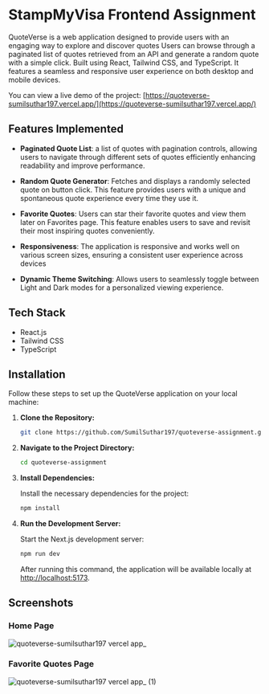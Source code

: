 # StampMyVisa Frontend Assignment

QuoteVerse is a web application designed to provide users with an engaging way to explore and discover quotes Users can browse through a paginated list of quotes retrieved from an API and generate a random quote with a simple click. Built using React, Tailwind CSS, and TypeScript. It features a seamless and responsive user experience on both desktop and mobile devices.

You can view a live demo of the project: [https://quoteverse-sumilsuthar197.vercel.app/](https://quoteverse-sumilsuthar197.vercel.app/)

## Features Implemented

- **Paginated Quote List**: a list of quotes with pagination controls, allowing users to navigate through different sets of quotes efficiently enhancing readability and improve performance.

- **Random Quote Generator**: Fetches and displays a randomly selected quote on button click. This feature provides users with a unique and spontaneous quote experience every time they use it.

- **Favorite Quotes**: Users can star their favorite quotes and view them later on Favorites page. This feature enables users to save and revisit their most inspiring quotes conveniently.

- **Responsiveness**: The application is responsive and works well on various screen sizes, ensuring a consistent user experience across devices

- **Dynamic Theme Switching**: Allows users to seamlessly toggle between Light and Dark modes for a personalized viewing experience.


## Tech Stack

- React.js
- Tailwind CSS
- TypeScript

## Installation

Follow these steps to set up the QuoteVerse application on your local machine:

1. **Clone the Repository:**

    ```bash
    git clone https://github.com/SumilSuthar197/quoteverse-assignment.git
    ```

2. **Navigate to the Project Directory:**

    ```bash
    cd quoteverse-assignment
    ```

3. **Install Dependencies:**

    Install the necessary dependencies for the project:

    ```bash
    npm install
    ```

4. **Run the Development Server:**

    Start the Next.js development server:

    ```bash
    npm run dev
    ```

    After running this command, the application will be available locally at [http://localhost:5173](http://localhost:5173).

## Screenshots

### Home Page
![quoteverse-sumilsuthar197 vercel app_](https://github.com/user-attachments/assets/d355def2-3a58-44ad-ad2e-273dcd969107)

### Favorite Quotes Page
![quoteverse-sumilsuthar197 vercel app_ (1)](https://github.com/user-attachments/assets/cf1d8506-a12b-4e2d-8a1d-b5fa506314ae)
